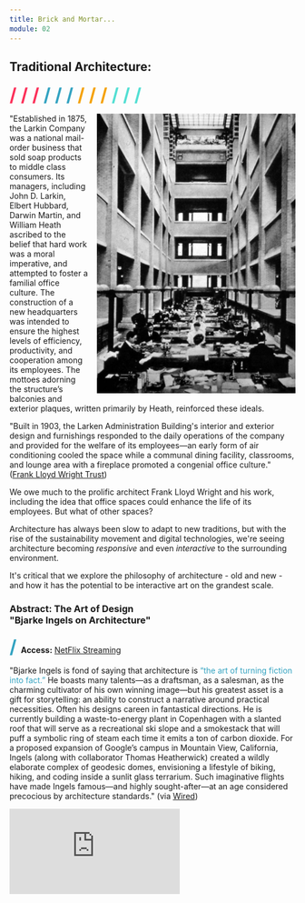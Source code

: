 ```yaml
---
title: Brick and Mortar...
module: 02
---
```


## Traditional Architecture:
<span style="color: #FC315A; font-size: xx-large; font-weight: bold">/ / / </span>
<span style="color: #33A3C1; font-size: xx-large; font-weight: bold">/ / / </span>
<span style="color: #F5A205; font-size: xx-large; font-weight: bold">/ / / </span>
<span style="color: #53DFD3; font-size: xx-large; font-weight: bold">/ / /</span>

<p><img src="../imgs/wright-larkin-admin-building.jpg" style="width: 350px; float: right; margin: 0 0 5px 15px; border: none">"Established in 1875, the Larkin Company was a national mail-order business that sold soap products to middle class consumers. Its managers, including John D. Larkin, Elbert Hubbard, Darwin Martin, and William Heath ascribed to the belief that hard work was a moral imperative, and attempted to foster a familial office culture. The construction of a new headquarters was intended to ensure the highest levels of efficiency, productivity, and cooperation among its employees. The mottoes adorning the structure’s balconies and exterior plaques, written primarily by Heath, reinforced these ideals.</p>

<p>"Built in 1903, the Larken Administration Building's interior and exterior design and furnishings responded to the daily operations of the company and provided for the welfare of its employees—an early form of air conditioning cooled the space while a communal dining facility, classrooms, and lounge area with a fireplace promoted a congenial office culture." (<a href="http://flwright.org/researchexplore/wrightbuildings/larkincompanyadministrationbuilding">Frank Lloyd Wright Trust</a>)</p>

We owe much to the prolific architect Frank Lloyd Wright and his work, including the idea that office spaces could enhance the life of its employees. But what of other spaces?

Architecture has always been slow to adapt to new traditions, but with the rise of the sustainability movement and digital technologies, we're seeing architecture becoming _responsive_ and even _interactive_ to the surrounding environment.

It's critical that we explore the philosophy of architecture - old and new - and how it has the potential to be interactive art on the grandest scale.

### Abstract: The Art of Design<br/>"Bjarke Ingels on Architecture"
<span style="color: #33A3C1; font-size: xx-large; font-weight: bold">/ </span>**Access:** [NetFlix Streaming](https://www.netflix.com/title/80093807)

"Bjarke Ingels is fond of saying that architecture is <span style="color: #33A3C1">“the art of turning fiction into fact.”</span> He boasts many talents—as a draftsman, as a salesman, as the charming cultivator of his own winning image—but his greatest asset is a gift for storytelling: an ability to construct a narrative around practical necessities. Often his designs careen in fantastical directions. He is currently building a waste-to-energy plant in Copenhagen with a slanted roof that will serve as a recreational ski slope and a smokestack that will puff a symbolic ring of steam each time it emits a ton of carbon dioxide. For a proposed expansion of Google’s campus in Mountain View, California, Ingels (along with collaborator Thomas Heatherwick) created a wildly elaborate complex of geodesic domes, envisioning a lifestyle of biking, hiking, and coding inside a sunlit glass terrarium. Such imaginative flights have made Ingels famous—and highly sought-after—at an age considered precocious by architecture standards." (via [Wired](https://www.wired.com/2015/09/bjarke-ingels-2-world-trade-center-wtc-2))

<div class="embed-responsive embed-responsive-16by9"><iframe class="embed-responsive-item" src="https://www.youtube.com/embed/vv07HmXDu-w" frameborder="0" allowfullscreen></iframe></div>
